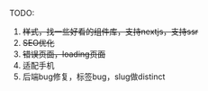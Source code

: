 TODO:
1. ~~样式，找一些好看的组件库，支持nextjs，支持ssr~~
2. ~~SEO优化~~
3. ~~错误页面，loading页面~~
4. 适配手机
5. 后端bug修复，标签bug，slug做distinct
